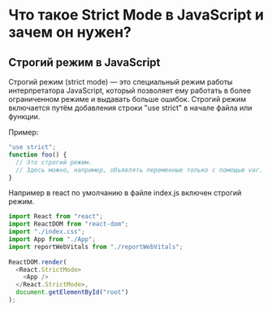 # Что такое Strict Mode в JavaScript и зачем он нужен?
## Строгий режим в JavaScript

Строгий режим (strict mode) — это специальный режим работы интерпретатора JavaScript, который позволяет ему работать в более ограниченном режиме и выдавать больше ошибок. Строгий режим включается путём добавления строки "use strict" в начале файла или функции.

Пример:

```javascript
"use strict";
function foo() {
  // Это строгий режим.
  // Здесь можно, например, объявлять переменные только с помощью var.
}
```

Например в react по умолчанию в файле index.js включен строгий режим.

```javascript
import React from "react";
import ReactDOM from "react-dom";
import "./index.css";
import App from "./App";
import reportWebVitals from "./reportWebVitals";
    
ReactDOM.render(
  <React.StrictMode>
    <App />
  </React.StrictMode>,
  document.getElementById("root")
);
```


